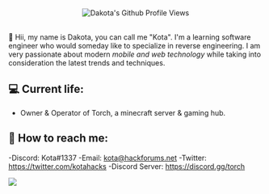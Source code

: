 <div align="center">
  <br><br>
  <img src="https://komarev.com/ghpvc/?username=r31gndev&color=F4A4B5&style=flat" alt="Dakota's Github Profile Views" />
</div>
<br>

👋 Hii, my name is Dakota, you can call me "Kota". I'm a learning software engineer who would someday like to specialize in reverse engineering. I am very passionate about modern *mobile and web technology* while taking into consideration the latest trends and techniques.

## 💻 Current life:
- Owner & Operator of Torch, a minecraft server & gaming hub.

## 🚀 How to reach me:
-Discord: Kota#1337
-Email: kota@hackforums.net
-Twitter: https://twitter.com/kotahacks
-Discord Server: https://discord.gg/torch

<a href="https://discord.com/users/905272587674853376" align="center">
  <img src="https://media.discordapp.net/attachments/1062976714872999981/1082568978297258035/TorchMainLOGO.gif?width=546&height=546" align="left" />
</a>

